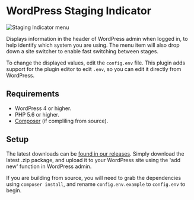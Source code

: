 # WordPress Staging Indicator
![Staging Indicator menu][1]

Displays information in the header of WordPress admin when logged in, to help identify which 
system you are using. The menu item will also drop down a site switcher to enable fast 
switching between stages.

To change the displayed values, edit the `config.env` file. This plugin adds support for the 
plugin editor to edit `.env`, so you can edit it directly from WordPress.

## Requirements
* WordPress 4 or higher.
* PHP 5.6 or higher.
* [Composer][2] (if compliling from source).

## Setup
The latest downloads can be [found in our releases][3]. Simply download the latest .zip package, and upload it to your WordPress site using the 'add new' function in WordPress admin.

If you are building from source, you will need to grab the dependencies using `composer install`, and rename `config.env.example` to `config.env` to begin.

[1]: https://i.imgur.com/hEOZ56I.png
[2]: https://getcomposer.org/
[3]: https://github.com/bredigital/staging-indicator/releases